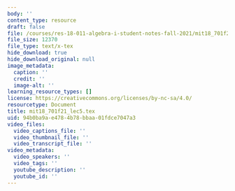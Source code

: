 ```yaml
---
body: ''
content_type: resource
draft: false
file: /courses/res-18-011-algebra-i-student-notes-fall-2021/mit18_701f21_lec5.tex
file_size: 12370
file_type: text/x-tex
hide_download: true
hide_download_original: null
image_metadata:
  caption: ''
  credit: ''
  image-alt: ''
learning_resource_types: []
license: https://creativecommons.org/licenses/by-nc-sa/4.0/
resourcetype: Document
title: mit18_701f21_lec5.tex
uid: 94b0ba9a-e478-4b78-bbaa-01fdce7047a3
video_files:
  video_captions_file: ''
  video_thumbnail_file: ''
  video_transcript_file: ''
video_metadata:
  video_speakers: ''
  video_tags: ''
  youtube_description: ''
  youtube_id: ''
---
```

